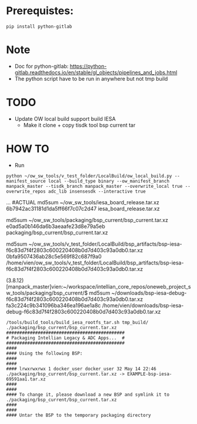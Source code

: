 # Prerequistes:

```
pip install python-gitlab
```

# Note
- Doc for python-gitlab: https://python-gitlab.readthedocs.io/en/stable/gl_objects/pipelines_and_jobs.html
- The python script have to be run in anywhere but not tmp build

# TODO
- Update OW local build support build IESA
	- Make it clone + copy tisdk tool bsp current tar 

# HOW TO
- Run
```
python ~/ow_sw_tools/v_test_folder/LocalBuild/ow_local_build.py --manifest_source local --build_type binary --ow_manifest_branch manpack_master --tisdk_branch manpack_master --overwrite_local true --overwrite_repos adc_lib insensesdk --interactive true
```

...
#ACTUAL
md5sum ~/ow_sw_tools/iesa_board_release.tar.xz
6b7942ac31181d1da5ff66f7c07c2d47  iesa_board_release.tar.xz

md5sum ~/ow_sw_tools/packaging/bsp_current/bsp_current.tar.xz
e0ad5a0b146da6b3aeaafe23d8e79a5eb  packaging/bsp_current/bsp_current.tar.xz

md5sum ~/ow_sw_tools/v_test_folder/LocalBuild/bsp_artifacts/bsp-iesa-f6c83d7f4f2803c600220408b0d7d403c93a0db0.tar.xz
0bfa9507436ab28c5e569f82c687f9a0  /home/vien/ow_sw_tools/v_test_folder/LocalBuild/bsp_artifacts/bsp-iesa-f6c83d7f4f2803c600220408b0d7d403c93a0db0.tar.xz

(3.8.12) [manpack_master]vien:~/workspace/intellian_core_repos/oneweb_project_sw_tools/packaging/bsp_current/$ md5sum ~/downloads/bsp-iesa-debug-f6c83d7f4f2803c600220408b0d7d403c93a0db0.tar.xz 
fa3c224c9b341096ba346ea196ae1a8c  /home/vien/downloads/bsp-iesa-debug-f6c83d7f4f2803c600220408b0d7d403c93a0db0.tar.xz

```
/tools/build_tools/build_iesa_rootfs_tar.sh tmp_build/ ./packaging/bsp_current/bsp_current.tar.xz
#############################################
# Packaging Intellian Legacy & ADC Apps...  #
#############################################
####
#### Using the following BSP:
####
####
#### lrwxrwxrwx 1 docker_user docker_user 32 May 14 22:46 ./packaging/bsp_current/bsp_current.tar.xz -> EXAMPLE-bsp-iesa-69591aa1.tar.xz
####
####
#### To change it, please download a new BSP and symlink it to ./packaging/bsp_current/bsp_current.tar.xz
####
####
#### Untar the BSP to the temporary packaging directory
```